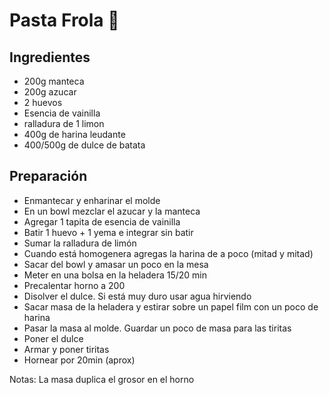 # Pasta Frola 🥧

## Ingredientes
- 200g manteca
- 200g azucar
- 2 huevos
- Esencia de vainilla
- ralladura de 1 limon
- 400g de harina leudante
- 400/500g de dulce de batata

## Preparación
- Enmantecar y enharinar el molde 
- En un bowl mezclar el azucar y la manteca
- Agregar 1 tapita de esencia de vainilla
- Batir 1 huevo + 1 yema e integrar sin batir
- Sumar la ralladura de limón
- Cuando está homogenera agregas la harina de a poco (mitad y mitad)
- Sacar del bowl y amasar un poco en la mesa
- Meter en una bolsa en la heladera 15/20 min
- Precalentar horno a 200
- Disolver el dulce. Si está muy duro usar agua hirviendo
- Sacar masa de la heladera y estirar sobre un papel film con un poco de harina
- Pasar la masa al molde. Guardar un poco de masa para las tiritas
- Poner el dulce
- Armar y poner tiritas
- Hornear por 20min (aprox)

Notas: La masa duplica el grosor en el horno

